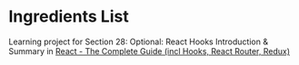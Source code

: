 # Ingredients List

Learning project for Section 28: Optional: React Hooks Introduction & Summary in
[React - The Complete Guide (incl Hooks, React Router, Redux)](https://www.udemy.com/course/react-the-complete-guide-incl-redux/)
